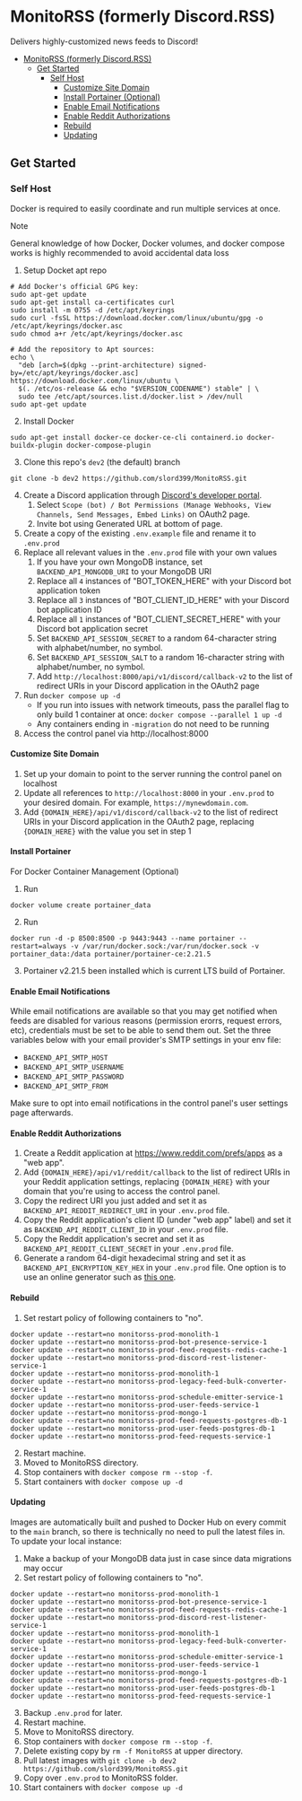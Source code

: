 # MonitoRSS (formerly Discord.RSS)

Delivers highly-customized news feeds to Discord!

- [MonitoRSS (formerly Discord.RSS)](#monitorss-formerly-discordrss)
  - [Get Started](#get-started)
    - [Self Host](#self-host)
      - [Customize Site Domain](#customize-site-domain)
      - [Install Portainer (Optional)](#install-portainer)
      - [Enable Email Notifications](#enable-email-notifications)
      - [Enable Reddit Authorizations](#enable-reddit-authorizations)
      - [Rebuild](#rebuild)
      - [Updating](#updating)
  


## Get Started
### Self Host

Docker is required to easily coordinate and run multiple services at once.

> [!NOTE]  
>  General knowledge of how Docker, Docker volumes, and docker compose works is highly recommended to avoid accidental data loss

1. Setup Docket apt repo
```
# Add Docker's official GPG key:
sudo apt-get update
sudo apt-get install ca-certificates curl
sudo install -m 0755 -d /etc/apt/keyrings
sudo curl -fsSL https://download.docker.com/linux/ubuntu/gpg -o /etc/apt/keyrings/docker.asc
sudo chmod a+r /etc/apt/keyrings/docker.asc

# Add the repository to Apt sources:
echo \
  "deb [arch=$(dpkg --print-architecture) signed-by=/etc/apt/keyrings/docker.asc] https://download.docker.com/linux/ubuntu \
  $(. /etc/os-release && echo "$VERSION_CODENAME") stable" | \
  sudo tee /etc/apt/sources.list.d/docker.list > /dev/null
sudo apt-get update
```
2. Install Docker
```
sudo apt-get install docker-ce docker-ce-cli containerd.io docker-buildx-plugin docker-compose-plugin
```
3. Clone this repo's `dev2` (the default) branch
```
git clone -b dev2 https://github.com/slord399/MonitoRSS.git
```
4. Create a Discord application through [Discord's developer portal](https://discord.com/developers/applications).
    1. Select `Scope (bot) / Bot Permissions (Manage Webhooks, View Channels, Send Messages, Embed Links)` on OAuth2 page.
    2. Invite bot using Generated URL at bottom of page.
5. Create a copy of the existing `.env.example` file and rename it to `.env.prod`
6. Replace all relevant values in the `.env.prod` file with your own values
   1. If you have your own MongoDB instance, set `BACKEND_API_MONGODB_URI` to your MongoDB URI
   2. Replace all `4` instances of "BOT_TOKEN_HERE" with your Discord bot application token
   3. Replace all `3` instances of "BOT_CLIENT_ID_HERE" with your Discord bot application ID
   4. Replace all `1` instances of "BOT_CLIENT_SECRET_HERE" with your Discord bot application secret
   5. Set `BACKEND_API_SESSION_SECRET` to a random 64-character string with alphabet/number, no symbol.
   6.  Set `BACKEND_API_SESSION_SALT` to a random 16-character string with alphabet/number, no symbol.
   7.  Add `http://localhost:8000/api/v1/discord/callback-v2` to the list of redirect URIs in your Discord application in the OAuth2 page
7.  Run `docker compose up -d`
    -  If you run into issues with network timeouts, pass the parallel flag to only build 1 container at once: `docker compose --parallel 1 up -d`
    -  Any containers ending in `-migration` do not need to be running
8.  Access the control panel via http://localhost:8000

#### Customize Site Domain

1. Set up your domain to point to the server running the control panel on localhost
2. Update all references to `http://localhost:8000` in your `.env.prod` to your desired domain. For example, `https://mynewdomain.com`.
3. Add `{DOMAIN_HERE}/api/v1/discord/callback-v2` to the list of redirect URIs in your Discord application in the OAuth2 page, replacing `{DOMAIN_HERE}` with the value you set in step 1

#### Install Portainer
For Docker Container Management (Optional)
1. Run
```
docker volume create portainer_data
```
2. Run
```
docker run -d -p 8500:8500 -p 9443:9443 --name portainer --restart=always -v /var/run/docker.sock:/var/run/docker.sock -v portainer_data:/data portainer/portainer-ce:2.21.5
```
3. Portainer v2.21.5 been installed which is current LTS build of Portainer.


#### Enable Email Notifications

While email notifications are available so that you may get notified when feeds are disabled for various reasons (permission erorrs, request errors, etc), credentials must be set to be able to send them out. Set the three variables below with your email provider's SMTP settings in your env file:

- `BACKEND_API_SMTP_HOST`
- `BACKEND_API_SMTP_USERNAME`
- `BACKEND_API_SMTP_PASSWORD`
- `BACKEND_API_SMTP_FROM`

Make sure to opt into email notifications in the control panel's user settings page afterwards.

#### Enable Reddit Authorizations

1. Create a Reddit application at https://www.reddit.com/prefs/apps as a "web app".
2. Add `{DOMAIN_HERE}/api/v1/reddit/callback` to the list of redirect URIs in your Reddit application settings, replacing `{DOMAIN_HERE}` with your domain that you're using to access the control panel.
3. Copy the redirect URI you just added and set it as `BACKEND_API_REDDIT_REDIRECT_URI` in your `.env.prod` file.
4. Copy the Reddit application's client ID (under "web app" label) and set it as `BACKEND_API_REDDIT_CLIENT_ID` in your `.env.prod` file.
5. Copy the Reddit application's secret and set it as `BACKEND_API_REDDIT_CLIENT_SECRET` in your `.env.prod` file.
6. Generate a random 64-digit hexadecimal string and set it as `BACKEND_API_ENCRYPTION_KEY_HEX` in your `.env.prod` file. One option is to use an online generator such as [this one](https://www.browserling.com/tools/random-hex).


#### Rebuild

1. Set restart policy of following containers to "no".   
```
docker update --restart=no monitorss-prod-monolith-1
docker update --restart=no monitorss-prod-bot-presence-service-1
docker update --restart=no monitorss-prod-feed-requests-redis-cache-1
docker update --restart=no monitorss-prod-discord-rest-listener-service-1
docker update --restart=no monitorss-prod-monolith-1
docker update --restart=no monitorss-prod-legacy-feed-bulk-converter-service-1
docker update --restart=no monitorss-prod-schedule-emitter-service-1
docker update --restart=no monitorss-prod-user-feeds-service-1
docker update --restart=no monitorss-prod-mongo-1
docker update --restart=no monitorss-prod-feed-requests-postgres-db-1
docker update --restart=no monitorss-prod-user-feeds-postgres-db-1
docker update --restart=no monitorss-prod-feed-requests-service-1
```
2. Restart machine.
3. Moved to MonitoRSS directory.
4. Stop containers with `docker compose rm --stop -f`.
5. Start containers with `docker compose up -d`


#### Updating

Images are automatically built and pushed to Docker Hub on every commit to the `main` branch, so there is technically no need to pull the latest files in. To update your local instance:

1. Make a backup of your MongoDB data just in case since data migrations may occur
2. Set restart policy of following containers to "no".   
```
docker update --restart=no monitorss-prod-monolith-1
docker update --restart=no monitorss-prod-bot-presence-service-1
docker update --restart=no monitorss-prod-feed-requests-redis-cache-1
docker update --restart=no monitorss-prod-discord-rest-listener-service-1
docker update --restart=no monitorss-prod-monolith-1
docker update --restart=no monitorss-prod-legacy-feed-bulk-converter-service-1
docker update --restart=no monitorss-prod-schedule-emitter-service-1
docker update --restart=no monitorss-prod-user-feeds-service-1
docker update --restart=no monitorss-prod-mongo-1
docker update --restart=no monitorss-prod-feed-requests-postgres-db-1
docker update --restart=no monitorss-prod-user-feeds-postgres-db-1
docker update --restart=no monitorss-prod-feed-requests-service-1
```
3. Backup `.env.prod` for later.
4. Restart machine.
5. Move to MonitoRSS directory.
6. Stop containers with `docker compose rm --stop -f`.
7. Delete existing copy by `rm -f MonitoRSS` at upper directory.
8. Pull latest images with `git clone -b dev2 https://github.com/slord399/MonitoRSS.git`
9. Copy over `.env.prod` to MonitoRSS folder.
10. Start containers with `docker compose up -d`
